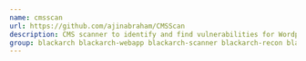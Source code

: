 ```yaml
---
name: cmsscan
url: https://github.com/ajinabraham/CMSScan
description: CMS scanner to identify and find vulnerabilities for Wordpress, Drupal, Joomla, vBulletin.
group: blackarch blackarch-webapp blackarch-scanner blackarch-recon blackarch-fingerprint
---
```

